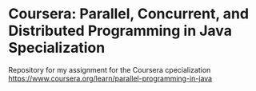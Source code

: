# Coursera: Parallel, Concurrent, and Distributed Programming in Java Specialization

Repository for my assignment for the Coursera cpecialization
https://www.coursera.org/learn/parallel-programming-in-java